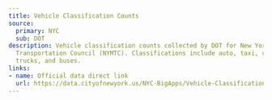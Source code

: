 ```yaml
---
title: Vehicle Classification Counts
source:
  primary: NYC
  sub: DOT
description: Vehicle classification counts collected by DOT for New York Metropolitan
  Transportation Council (NYMTC). Classifications include auto, taxi, commercial,
  trucks, and buses.
links:
- name: Official data direct link
  url: https://data.cityofnewyork.us/NYC-BigApps/Vehicle-Classification-Counts-2012-2013-/ae5u-upr6?
---
```

